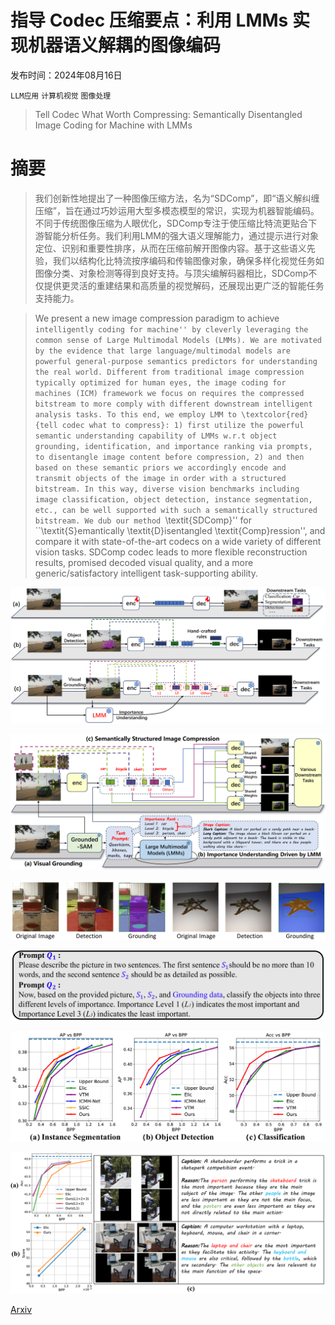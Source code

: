 # 指导 Codec 压缩要点：利用 LMMs 实现机器语义解耦的图像编码

发布时间：2024年08月16日

`LLM应用` `计算机视觉` `图像处理`

> Tell Codec What Worth Compressing: Semantically Disentangled Image Coding for Machine with LMMs

# 摘要

> 我们创新性地提出了一种图像压缩方法，名为“SDComp”，即“语义解纠缠压缩”，旨在通过巧妙运用大型多模态模型的常识，实现为机器智能编码。不同于传统图像压缩为人眼优化，SDComp专注于使压缩比特流更贴合下游智能分析任务。我们利用LMM的强大语义理解能力，通过提示进行对象定位、识别和重要性排序，从而在压缩前解开图像内容。基于这些语义先验，我们以结构化比特流按序编码和传输图像对象，确保多样化视觉任务如图像分类、对象检测等得到良好支持。与顶尖编解码器相比，SDComp不仅提供更灵活的重建结果和高质量的视觉解码，还展现出更广泛的智能任务支持能力。

> We present a new image compression paradigm to achieve ``intelligently coding for machine'' by cleverly leveraging the common sense of Large Multimodal Models (LMMs). We are motivated by the evidence that large language/multimodal models are powerful general-purpose semantics predictors for understanding the real world. Different from traditional image compression typically optimized for human eyes, the image coding for machines (ICM) framework we focus on requires the compressed bitstream to more comply with different downstream intelligent analysis tasks. To this end, we employ LMM to \textcolor{red}{tell codec what to compress}: 1) first utilize the powerful semantic understanding capability of LMMs w.r.t object grounding, identification, and importance ranking via prompts, to disentangle image content before compression, 2) and then based on these semantic priors we accordingly encode and transmit objects of the image in order with a structured bitstream. In this way, diverse vision benchmarks including image classification, object detection, instance segmentation, etc., can be well supported with such a semantically structured bitstream. We dub our method ``\textit{SDComp}'' for ``\textit{S}emantically \textit{D}isentangled \textit{Comp}ression'', and compare it with state-of-the-art codecs on a wide variety of different vision tasks. SDComp codec leads to more flexible reconstruction results, promised decoded visual quality, and a more generic/satisfactory intelligent task-supporting ability.

![指导 Codec 压缩要点：利用 LMMs 实现机器语义解耦的图像编码](../../../paper_images/2408.08575/x1.png)

![指导 Codec 压缩要点：利用 LMMs 实现机器语义解耦的图像编码](../../../paper_images/2408.08575/x2.png)

![指导 Codec 压缩要点：利用 LMMs 实现机器语义解耦的图像编码](../../../paper_images/2408.08575/x3.png)

![指导 Codec 压缩要点：利用 LMMs 实现机器语义解耦的图像编码](../../../paper_images/2408.08575/x4.png)

![指导 Codec 压缩要点：利用 LMMs 实现机器语义解耦的图像编码](../../../paper_images/2408.08575/x5.png)

![指导 Codec 压缩要点：利用 LMMs 实现机器语义解耦的图像编码](../../../paper_images/2408.08575/x6.png)

[Arxiv](https://arxiv.org/abs/2408.08575)